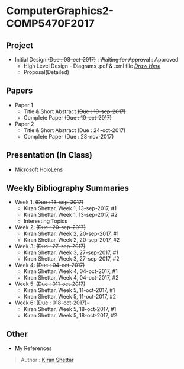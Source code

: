 # ComputerGraphics2-COMP5470F2017
## Project 
- Initial Design ~~(Due : 03-oct-2017)~~ : ~~Waiting for Approval~~ : Approved
  - High Level Design - Diagrams .pdf & .xml file _[Draw Here](https://www.draw.io/)_
  - Proposal(Detailed)
## Papers 
- Paper 1
  - Title & Short Abstract ~~(Due : 19-sep-2017)~~
  - Complete Paper ~~(Due : 10-oct-2017)~~
- Paper 2
  - Title & Short Abstract (Due : 24-oct-2017)
  - Complete Paper (Due : 28-nov-2017)
## Presentation (In Class)
- Microsoft HoloLens
## Weekly Bibliography Summaries
- Week 1: ~~(Due : 13-sep-2017)~~
  - Kiran Shettar, Week 1, 13-sep-2017, #1
  - Kiran Shettar, Week 1, 13-sep-2017, #2 
  - Interesting Topics
- Week 2: ~~(Due : 20-sep-2017)~~
  - Kiran Shettar, Week 2, 20-sep-2017, #1
  - Kiran Shettar, Week 2, 20-sep-2017, #2
- Week 3: ~~(Due : 27-sep-2017)~~
  - Kiran Shettar, Week 3, 27-sep-2017, #1
  - Kiran Shettar, Week 3, 27-sep-2017, #2
- Week 4: ~~(Due : 04-oct-2017)~~
  - Kiran Shettar, Week 4, 04-oct-2017, #1
  - Kiran Shettar, Week 4, 04-oct-2017, #2
- Week 5: ~~(Due : 011-oct-2017)~~
  - Kiran Shettar, Week 5, 11-oct-2017, #1
  - Kiran Shettar, Week 5, 11-oct-2017, #2
- Week 6: (Due : 018-oct-2017)~
  - Kiran Shettar, Week 5, 18-oct-2017, #1
  - Kiran Shettar, Week 5, 18-oct-2017, #2
## Other
- My References

> Author : [Kiran Shettar](https://www.cs.uml.edu/~kshettar)